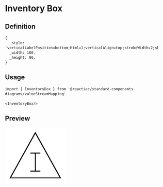 # Inventory Box

## Definition

```
{
  _style: 'verticalLabelPosition=bottom;html=1;verticalAlign=top;strokeWidth=2;shape=mxgraph.lean_mapping.inventory_box;',
  _width: 100,
  _height: 90,
}
```

## Usage

```
import { InventoryBox } from '@reactiac/standard-components-diagrams/valueStreamMapping'

<InventoryBox/>
```

## Preview

<img src="./inventory-box.png" width="200"/>
